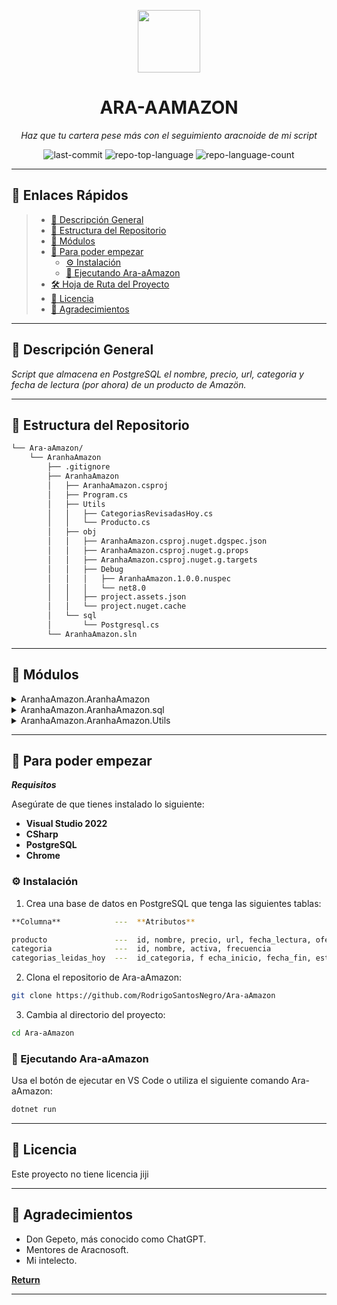 <p align="center">
  <img src="https://cdn-icons-png.flaticon.com/512/6295/6295417.png" width="100" />
</p>
<p align="center">
    <h1 align="center">ARA-AAMAZON</h1>
</p>
<p align="center">
    <em>Haz que tu cartera pese más con el seguimiento aracnoide de mi script</em>
</p>
<p align="center">
<img src="https://img.shields.io/github/last-commit/RodrigoSantosNegro/Ara-aAmazon?style=flat&logo=git&logoColor=white&color=0080ff" alt="last-commit">
<img src="https://img.shields.io/github/languages/top/RodrigoSantosNegro/Ara-aAmazon?style=flat&color=0080ff" alt="repo-top-language">
<img src="https://img.shields.io/github/languages/count/RodrigoSantosNegro/Ara-aAmazon?style=flat&color=0080ff" alt="repo-language-count">
<p>

<hr>

## 🔗 Enlaces Rápidos

> - [📍 Descripción General](#-descripción-general)
> - [📂 Estructura del Repositorio](#-estructura-del-repositorio)
> - [🧩 Módulos](#-módulos)
> - [🚀 Para poder empezar](#-comenzando)
>   - [⚙️ Instalación](#️-instalación)
>   - [🤖 Ejecutando Ara-aAmazon](#-ejecutando-ara-aamazon)
> - [🛠 Hoja de Ruta del Proyecto](#-hoja-de-ruta-del-proyecto)
> - [📄 Licencia](#-licencia)
> - [👏 Agradecimientos](#-agradecimientos)

---

## 📍 Descripción General

<p>
<em>Script que almacena en PostgreSQL el nombre, precio, url, categoria y fecha de lectura (por ahora) de un producto de Amazön.</em>
</p>

---

## 📂 Estructura del Repositorio

```sh
└── Ara-aAmazon/
    └── AranhaAmazon
        ├── .gitignore
        ├── AranhaAmazon
        │   ├── AranhaAmazon.csproj
        │   ├── Program.cs
        │   ├── Utils
        │   │   ├── CategoriasRevisadasHoy.cs
        │   │   └── Producto.cs
        │   ├── obj
        │   │   ├── AranhaAmazon.csproj.nuget.dgspec.json
        │   │   ├── AranhaAmazon.csproj.nuget.g.props
        │   │   ├── AranhaAmazon.csproj.nuget.g.targets
        │   │   ├── Debug
        │   │   │   ├── AranhaAmazon.1.0.0.nuspec
        │   │   │   └── net8.0
        │   │   ├── project.assets.json
        │   │   └── project.nuget.cache
        │   └── sql
        │       └── Postgresql.cs
        └── AranhaAmazon.sln
```

---

## 🧩 Módulos

<details closed><summary>AranhaAmazon.AranhaAmazon</summary>

| File                                                                                                                               | Summary                                                                   |
| ---                                                                                                                                | ---                                                                       |
| [Program.cs](https://github.com/RodrigoSantosNegro/Ara-aAmazon/blob/master/AranhaAmazon/AranhaAmazon/Program.cs)                   | Clase principal donde se encuentra el script con las búsquedas a Amazon   |

</details>

<details closed><summary>AranhaAmazon.AranhaAmazon.sql</summary>

| File                                                                                                                       | Summary                                                                 |
| ---                                                                                                                        | ---                                                                     |
| [Postgresql.cs](https://github.com/RodrigoSantosNegro/Ara-aAmazon/blob/master/AranhaAmazon/AranhaAmazon/sql/Postgresql.cs) | Se almacenan las funciones con las consultas SQL a Postgre              |

</details>

<details closed><summary>AranhaAmazon.AranhaAmazon.Utils</summary>

| File                                                                                                                                                 | Summary                                                                               |
| ---                                                                                                                                                  | ---                                                                                   |
| [Producto.cs](https://github.com/RodrigoSantosNegro/Ara-aAmazon/blob/master/AranhaAmazon/AranhaAmazon/Utils/Producto.cs)                             | Atributos que nos interesan de cada producto                                          |
| [CategoriasRevisadasHoy.cs](https://github.com/RodrigoSantosNegro/Ara-aAmazon/blob/master/AranhaAmazon/AranhaAmazon/Utils/CategoriasRevisadasHoy.cs) | En desarrollo, no tiene utilidad ahora mismo                                          |

</details>

---

## 🚀 Para poder empezar

***Requisitos***

Asegúrate de que tienes instalado lo siguiente:

* **Visual Studio 2022**
* **CSharp**
* **PostgreSQL**
* **Chrome**

### ⚙️ Instalación

1. Crea una base de datos en PostgreSQL que tenga las siguientes tablas:

```sh
**Columna**            ---  **Atributos**

producto               ---  id, nombre, precio, url, fecha_lectura, oferta, categoria, id_categoria
categoria              ---  id, nombre, activa, frecuencia
categorias_leidas_hoy  ---  id_categoria, f echa_inicio, fecha_fin, estimado, real
```

2. Clona el repositorio de Ara-aAmazon:

```sh
git clone https://github.com/RodrigoSantosNegro/Ara-aAmazon
```

3. Cambia al directorio del proyecto:

```sh
cd Ara-aAmazon
```

### 🤖 Ejecutando Ara-aAmazon

Usa el botón de ejecutar en VS Code o utiliza el siguiente comando Ara-aAmazon:

```sh
dotnet run
```

---

## 📄 Licencia

Este proyecto no tiene licencia jiji

---

## 👏 Agradecimientos

- Don Gepeto, más conocido como ChatGPT.
- Mentores de Aracnosoft.
- Mi intelecto.

[**Return**](#-quick-links)

---
